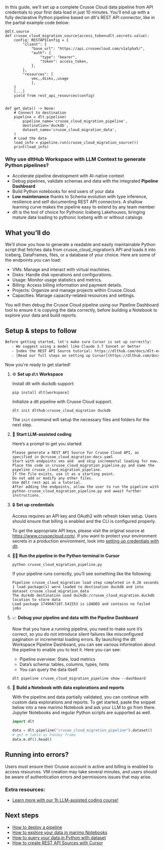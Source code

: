 In this guide, we'll set up a complete Crusoe Cloud data pipeline from API credentials to your first data load in just 10 minutes. You'll end up with a fully declarative Python pipeline based on dlt's REST API connector, like in the partial example code below:

```python-outcome
@dlt.source
def crusoe_cloud_migration_source(access_token=dlt.secrets.value):
    config: RESTAPIConfig = {
        "client": {
            "base_url": "https://api.crusoecloud.com/v1alpha5/",
            "auth": {
                "type": "bearer",
                "token": access_token,
            },
        },
        "resources": [
            vms,,disks,,usage
            ],
    }
    [...]
    yield from rest_api_resources(config)


def get_data() -> None:
    # Connect to destination
    pipeline = dlt.pipeline(
        pipeline_name='crusoe_cloud_migration_pipeline',
        destination='duckdb',
        dataset_name='crusoe_cloud_migration_data', 
    )
    # Load the data
    load_info = pipeline.run(crusoe_cloud_migration_source())
    print(load_info) 
```

### Why use dltHub Workspace with LLM Context to generate Python pipelines?

- Accelerate pipeline development with AI-native context
- Debug pipelines, validate schemas and data with the integrated **Pipeline Dashboard**
- Build Python notebooks for end users of your data
- **Low maintenance** thanks to Schema evolution with type inference, resilience and self documenting REST API connectors. A shallow learning curve makes the pipeline easy to extend by any team member
- dlt is the tool of choice for Pythonic Iceberg Lakehouses, bringing mature data loading to pythonic Iceberg with or without catalogs

## What you’ll do

We’ll show you how to generate a readable and easily maintainable Python script that fetches data from crusoe_cloud_migration’s API and loads it into Iceberg, DataFrames, files, or a database of your choice. Here are some of the endpoints you can load:

- VMs: Manage and interact with virtual machines.
- Disks: Handle disk operations and configurations.
- Usage: Monitor usage statistics and metrics.
- Billing: Access billing information and payment details.
- Projects: Organize and manage projects within Crusoe Cloud.
- Capacities: Manage capacity-related resources and settings.

You will then debug the Crusoe Cloud pipeline using our Pipeline Dashboard tool to ensure it is copying the data correctly, before building a Notebook to explore your data and build reports.

## Setup & steps to follow

```default
Before getting started, let's make sure Cursor is set up correctly:
   - We suggest using a model like Claude 3.7 Sonnet or better
   - Index the REST API Source tutorial: https://dlthub.com/docs/dlt-ecosystem/verified-sources/rest_api/ and add it to context as **@dlt rest api**
   - [Read our full steps on setting up Cursor](https://dlthub.com/docs/dlt-ecosystem/llm-tooling/cursor-restapi#23-configuring-cursor-with-documentation)
```

Now you're ready to get started!

1. ⚙️ **Set up `dlt` Workspace**
    
    Install dlt with duckdb support:
    ```shell
    pip install dlt[workspace]
    ```

    Initialize a dlt pipeline with Crusoe Cloud support.
    ```shell
    dlt init dlthub:crusoe_cloud_migration duckdb
    ```

    The `init` command will setup the necessary files and folders for the next step.
    
2. 🤠 **Start LLM-assisted coding**
    
    Here’s a prompt to get you started:
    
    ```prompt
    Please generate a REST API Source for Crusoe Cloud API, as specified in @crusoe_cloud_migration-docs.yaml 
    Start with endpoints vms and  and skip incremental loading for now. 
    Place the code in crusoe_cloud_migration_pipeline.py and name the pipeline crusoe_cloud_migration_pipeline. 
    If the file exists, use it as a starting point. 
    Do not add or modify any other files. 
    Use @dlt rest api as a tutorial. 
    After adding the endpoints, allow the user to run the pipeline with python crusoe_cloud_migration_pipeline.py and await further instructions.
    ```

    
3. 🔒 **Set up credentials** 
    
    Access requires an API key and OAuth2 with refresh token setup. Users should ensure that billing is enabled and the CLI is configured properly.
    
    To get the appropriate API keys, please visit the original source at https://www.crusoecloud.com/.
    If you want to protect your environment secrets in a production environment, look into [setting up credentials with dlt](https://dlthub.com/docs/walkthroughs/add_credentials).
    
4. 🏃‍♀️ **Run the pipeline in the Python terminal in Cursor**
    
    ```shell
    python crusoe_cloud_migration_pipeline.py
    ```
    
    If your pipeline runs correctly, you’ll see something like the following:
    
    ```shell
    Pipeline crusoe_cloud_migration load step completed in 0.26 seconds
    1 load package(s) were loaded to destination duckdb and into dataset crusoe_cloud_migration_data
    The duckdb destination used duckdb:/crusoe_cloud_migration.duckdb location to store data
    Load package 1749667187.541553 is LOADED and contains no failed jobs
    ```
    
5. 📈 **Debug your pipeline and data with the Pipeline Dashboard**

    Now that you have a running pipeline, you need to make sure it’s correct, so you do not introduce silent failures like misconfigured pagination or incremental loading errors. By launching the dlt Workspace Pipeline Dashboard, you can see various information about the pipeline to enable you to test it. Here you can see:
    - Pipeline overview: State, load metrics
    - Data’s schema: tables, columns, types, hints
    - You can query the data itself
    
    ```shell
    dlt pipeline crusoe_cloud_migration_pipeline show --dashboard
    ```
    
6. 🐍 **Build a Notebook with data explorations and reports**

    With the pipeline and data partially validated, you can continue with custom data explorations and reports. To get started, paste the snippet below into a new marimo Notebook and ask your LLM to go from there. Jupyter Notebooks and regular Python scripts are supported as well.

    
    ```python
    import dlt

   data = dlt.pipeline("crusoe_cloud_migration_pipeline").dataset()
   # get m table as Pandas frame
   data.m.df().head()
    ```

## Running into errors?

Users must ensure their Crusoe account is active and billing is enabled to access resources. VM creation may take several minutes, and users should be aware of authentication errors and permissions issues that may arise.

### Extra resources:

- [Learn more with our 1h LLM-assisted coding course!](https://www.youtube.com/watch?v=GGid70rnJuM)

## Next steps

- [How to deploy a pipeline](https://dlthub.com/docs/walkthroughs/deploy-a-pipeline)
- [How to explore your data in marimo Notebooks](https://dlthub.com/docs/general-usage/dataset-access/marimo)
- [How to query your data in Python with dataset](https://dlthub.com/docs/general-usage/dataset-access/dataset)
- [How to create REST API Sources with Cursor](https://dlthub.com/docs/dlt-ecosystem/llm-tooling/cursor-restapi)
